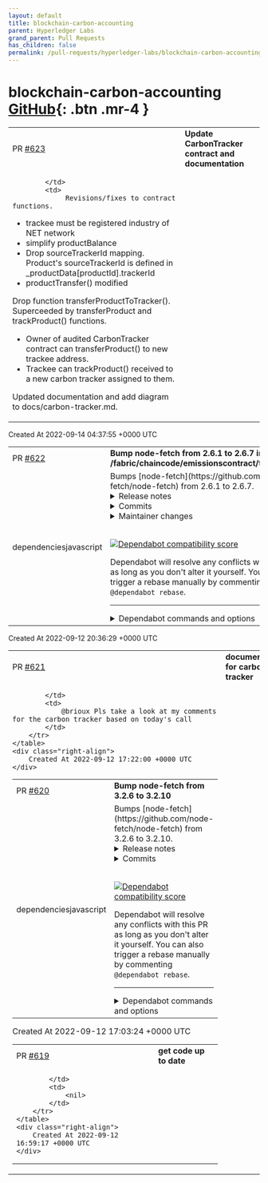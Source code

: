 ```yaml
---
layout: default
title: blockchain-carbon-accounting
parent: Hyperledger Labs
grand_parent: Pull Requests
has_children: false
permalink: /pull-requests/hyperledger-labs/blockchain-carbon-accounting
---
```


# blockchain-carbon-accounting <span class="fs-3 right-align">[GitHub](https://github.com/hyperledger-labs/blockchain-carbon-accounting){: .btn .mr-4 }</span>


<div>
    <table>
        <tr>
            <td>
                PR <a href="https://github.com/hyperledger-labs/blockchain-carbon-accounting/pull/623" class=".btn">#623</a>
            </td>
            <td>
                <b>
                    Update CarbonTracker contract and documentation
                </b>
            </td>
        </tr>
        <tr>
            <td>
                
            </td>
            <td>
                 Revisions/fixes to contract functions.
  - trackee must be registered industry of NET network
  - simplify productBalance
  - Drop sourceTrackerId mapping. Product's sourceTrackerId is defined in _productData[productId].trackerId 
  - productTransfer() modified
    
Drop function transferProductToTracker(). Superceeded by transferProduct and trackProduct() functions.
 - Owner of audited CarbonTracker contract can transferProduct() to new trackee address.
  - Trackee can trackProduct() received to a new carbon tracker assigned to them.
    
Updated documentation and add diagram to docs/carbon-tracker.md.
            </td>
        </tr>
    </table>
    <div class="right-align">
        Created At 2022-09-14 04:37:55 +0000 UTC
    </div>
</div>

<div>
    <table>
        <tr>
            <td>
                PR <a href="https://github.com/hyperledger-labs/blockchain-carbon-accounting/pull/622" class=".btn">#622</a>
            </td>
            <td>
                <b>
                    Bump node-fetch from 2.6.1 to 2.6.7 in /fabric/chaincode/emissionscontract/typescript
                </b>
            </td>
        </tr>
        <tr>
            <td>
                <span class="chip">dependencies</span><span class="chip">javascript</span>
            </td>
            <td>
                Bumps [node-fetch](https://github.com/node-fetch/node-fetch) from 2.6.1 to 2.6.7.
<details>
<summary>Release notes</summary>
<p><em>Sourced from <a href="https://github.com/node-fetch/node-fetch/releases">node-fetch's releases</a>.</em></p>
<blockquote>
<h2>v2.6.7</h2>
<h1>Security patch release</h1>
<p>Recommended to upgrade, to not leak sensitive cookie and authentication header information to 3th party host while a redirect occurred</p>
<h2>What's Changed</h2>
<ul>
<li>fix: don't forward secure headers to 3th party by <a href="https://github.com/jimmywarting"><code>@​jimmywarting</code></a> in <a href="https://github-redirect.dependabot.com/node-fetch/node-fetch/pull/1453">node-fetch/node-fetch#1453</a></li>
</ul>
<p><strong>Full Changelog</strong>: <a href="https://github.com/node-fetch/node-fetch/compare/v2.6.6...v2.6.7">https://github.com/node-fetch/node-fetch/compare/v2.6.6...v2.6.7</a></p>
<h2>v2.6.6</h2>
<h2>What's Changed</h2>
<ul>
<li>fix(URL): prefer built in URL version when available and fallback to whatwg by <a href="https://github.com/jimmywarting"><code>@​jimmywarting</code></a> in <a href="https://github-redirect.dependabot.com/node-fetch/node-fetch/pull/1352">node-fetch/node-fetch#1352</a></li>
</ul>
<p><strong>Full Changelog</strong>: <a href="https://github.com/node-fetch/node-fetch/compare/v2.6.5...v2.6.6">https://github.com/node-fetch/node-fetch/compare/v2.6.5...v2.6.6</a></p>
<h2>v2.6.2</h2>
<p>fixed main path in package.json</p>
</blockquote>
</details>
<details>
<summary>Commits</summary>
<ul>
<li><a href="https://github.com/node-fetch/node-fetch/commit/1ef4b560a17e644a02a3bfdea7631ffeee578b35"><code>1ef4b56</code></a> backport of <a href="https://github-redirect.dependabot.com/node-fetch/node-fetch/issues/1449">#1449</a> (<a href="https://github-redirect.dependabot.com/node-fetch/node-fetch/issues/1453">#1453</a>)</li>
<li><a href="https://github.com/node-fetch/node-fetch/commit/8fe5c4ea66b9b8187600e6d5ec9b1b6781f44009"><code>8fe5c4e</code></a> 2.x: Specify encoding as an optional peer dependency in package.json (<a href="https://github-redirect.dependabot.com/node-fetch/node-fetch/issues/1310">#1310</a>)</li>
<li><a href="https://github.com/node-fetch/node-fetch/commit/f56b0c66d3dd2ef185436de1f2fd40f66bfea8f4"><code>f56b0c6</code></a> fix(URL): prefer built in URL version when available and fallback to whatwg (...</li>
<li><a href="https://github.com/node-fetch/node-fetch/commit/b5417aea6a3275932283a200214522e6ab53f1ea"><code>b5417ae</code></a> fix: import whatwg-url in a way compatible with ESM Node (<a href="https://github-redirect.dependabot.com/node-fetch/node-fetch/issues/1303">#1303</a>)</li>
<li><a href="https://github.com/node-fetch/node-fetch/commit/18193c5922c64046b922e18faf41821290535f06"><code>18193c5</code></a> fix v2.6.3 that did not sending query params (<a href="https://github-redirect.dependabot.com/node-fetch/node-fetch/issues/1301">#1301</a>)</li>
<li><a href="https://github.com/node-fetch/node-fetch/commit/ace7536c955556be742d9910566738630cc3c2a6"><code>ace7536</code></a> fix: properly encode url with unicode characters (<a href="https://github-redirect.dependabot.com/node-fetch/node-fetch/issues/1291">#1291</a>)</li>
<li><a href="https://github.com/node-fetch/node-fetch/commit/152214ca2f6e2a5a17d71e4638114625d3be30c6"><code>152214c</code></a> Fix(package.json): Corrected main file path in package.json (<a href="https://github-redirect.dependabot.com/node-fetch/node-fetch/issues/1274">#1274</a>)</li>
<li>See full diff in <a href="https://github.com/node-fetch/node-fetch/compare/v2.6.1...v2.6.7">compare view</a></li>
</ul>
</details>
<details>
<summary>Maintainer changes</summary>
<p>This version was pushed to npm by <a href="https://www.npmjs.com/~endless">endless</a>, a new releaser for node-fetch since your current version.</p>
</details>
<br />


[![Dependabot compatibility score](https://dependabot-badges.githubapp.com/badges/compatibility_score?dependency-name=node-fetch&package-manager=npm_and_yarn&previous-version=2.6.1&new-version=2.6.7)](https://docs.github.com/en/github/managing-security-vulnerabilities/about-dependabot-security-updates#about-compatibility-scores)

Dependabot will resolve any conflicts with this PR as long as you don't alter it yourself. You can also trigger a rebase manually by commenting `@dependabot rebase`.

[//]: # (dependabot-automerge-start)
[//]: # (dependabot-automerge-end)

---

<details>
<summary>Dependabot commands and options</summary>
<br />

You can trigger Dependabot actions by commenting on this PR:
- `@dependabot rebase` will rebase this PR
- `@dependabot recreate` will recreate this PR, overwriting any edits that have been made to it
- `@dependabot merge` will merge this PR after your CI passes on it
- `@dependabot squash and merge` will squash and merge this PR after your CI passes on it
- `@dependabot cancel merge` will cancel a previously requested merge and block automerging
- `@dependabot reopen` will reopen this PR if it is closed
- `@dependabot close` will close this PR and stop Dependabot recreating it. You can achieve the same result by closing it manually
- `@dependabot ignore this major version` will close this PR and stop Dependabot creating any more for this major version (unless you reopen the PR or upgrade to it yourself)
- `@dependabot ignore this minor version` will close this PR and stop Dependabot creating any more for this minor version (unless you reopen the PR or upgrade to it yourself)
- `@dependabot ignore this dependency` will close this PR and stop Dependabot creating any more for this dependency (unless you reopen the PR or upgrade to it yourself)
- `@dependabot use these labels` will set the current labels as the default for future PRs for this repo and language
- `@dependabot use these reviewers` will set the current reviewers as the default for future PRs for this repo and language
- `@dependabot use these assignees` will set the current assignees as the default for future PRs for this repo and language
- `@dependabot use this milestone` will set the current milestone as the default for future PRs for this repo and language

You can disable automated security fix PRs for this repo from the [Security Alerts page](https://github.com/hyperledger-labs/blockchain-carbon-accounting/network/alerts).

</details>
            </td>
        </tr>
    </table>
    <div class="right-align">
        Created At 2022-09-12 20:36:29 +0000 UTC
    </div>
</div>

<div>
    <table>
        <tr>
            <td>
                PR <a href="https://github.com/hyperledger-labs/blockchain-carbon-accounting/pull/621" class=".btn">#621</a>
            </td>
            <td>
                <b>
                    documentation for carbon tracker
                </b>
            </td>
        </tr>
        <tr>
            <td>
                
            </td>
            <td>
                @brioux Pls take a look at my comments for the carbon tracker based on today's call
            </td>
        </tr>
    </table>
    <div class="right-align">
        Created At 2022-09-12 17:22:00 +0000 UTC
    </div>
</div>

<div>
    <table>
        <tr>
            <td>
                PR <a href="https://github.com/hyperledger-labs/blockchain-carbon-accounting/pull/620" class=".btn">#620</a>
            </td>
            <td>
                <b>
                    Bump node-fetch from 3.2.6 to 3.2.10
                </b>
            </td>
        </tr>
        <tr>
            <td>
                <span class="chip">dependencies</span><span class="chip">javascript</span>
            </td>
            <td>
                Bumps [node-fetch](https://github.com/node-fetch/node-fetch) from 3.2.6 to 3.2.10.
<details>
<summary>Release notes</summary>
<p><em>Sourced from <a href="https://github.com/node-fetch/node-fetch/releases">node-fetch's releases</a>.</em></p>
<blockquote>
<h2>v3.2.10</h2>
<h2><a href="https://github.com/node-fetch/node-fetch/compare/v3.2.9...v3.2.10">3.2.10</a> (2022-07-31)</h2>
<h3>Bug Fixes</h3>
<ul>
<li>ReDoS referrer (<a href="https://github-redirect.dependabot.com/node-fetch/node-fetch/issues/1611">#1611</a>) (<a href="https://github.com/node-fetch/node-fetch/commit/28802387292baee467e042e168d92597b5bbbe3d">2880238</a>)</li>
</ul>
<h2>v3.2.9</h2>
<h2><a href="https://github.com/node-fetch/node-fetch/compare/v3.2.8...v3.2.9">3.2.9</a> (2022-07-18)</h2>
<h3>Bug Fixes</h3>
<ul>
<li><strong>Headers:</strong> don't forward secure headers on protocol change (<a href="https://github-redirect.dependabot.com/node-fetch/node-fetch/issues/1599">#1599</a>) (<a href="https://github.com/node-fetch/node-fetch/commit/e87b093fd678a9ea39c5b17b2a1bdfc4691eedc7">e87b093</a>)</li>
</ul>
<h2>v3.2.8</h2>
<h2><a href="https://github.com/node-fetch/node-fetch/compare/v3.2.7...v3.2.8">3.2.8</a> (2022-07-12)</h2>
<h3>Bug Fixes</h3>
<ul>
<li>possibly flaky test (<a href="https://github-redirect.dependabot.com/node-fetch/node-fetch/issues/1523">#1523</a>) (<a href="https://github.com/node-fetch/node-fetch/commit/11b703361134340a8361f591d6e3a0bcf6a261fa">11b7033</a>)</li>
</ul>
<h2>v3.2.7</h2>
<h2><a href="https://github.com/node-fetch/node-fetch/compare/v3.2.6...v3.2.7">3.2.7</a> (2022-07-11)</h2>
<h3>Bug Fixes</h3>
<ul>
<li>always warn Request.data (<a href="https://github-redirect.dependabot.com/node-fetch/node-fetch/issues/1550">#1550</a>) (<a href="https://github.com/node-fetch/node-fetch/commit/4f43c9ed63da98f4b5167f0a8e447cd0f0133cd3">4f43c9e</a>)</li>
</ul>
</blockquote>
</details>
<details>
<summary>Commits</summary>
<ul>
<li><a href="https://github.com/node-fetch/node-fetch/commit/28802387292baee467e042e168d92597b5bbbe3d"><code>2880238</code></a> fix: ReDoS referrer (<a href="https://github-redirect.dependabot.com/node-fetch/node-fetch/issues/1611">#1611</a>)</li>
<li><a href="https://github.com/node-fetch/node-fetch/commit/e87b093fd678a9ea39c5b17b2a1bdfc4691eedc7"><code>e87b093</code></a> fix(Headers): don't forward secure headers on protocol change (<a href="https://github-redirect.dependabot.com/node-fetch/node-fetch/issues/1599">#1599</a>)</li>
<li><a href="https://github.com/node-fetch/node-fetch/commit/bcfb71c7d10da252280d13818daab6925e12c368"><code>bcfb71c</code></a> chore: remove triple-slash directives from typings (<a href="https://github-redirect.dependabot.com/node-fetch/node-fetch/issues/1285">#1285</a>) (<a href="https://github-redirect.dependabot.com/node-fetch/node-fetch/issues/1287">#1287</a>)</li>
<li><a href="https://github.com/node-fetch/node-fetch/commit/95165d5480ea0552858679a96c7f4ef001412c1b"><code>95165d5</code></a> fix spelling (<a href="https://github-redirect.dependabot.com/node-fetch/node-fetch/issues/1602">#1602</a>)</li>
<li><a href="https://github.com/node-fetch/node-fetch/commit/11b703361134340a8361f591d6e3a0bcf6a261fa"><code>11b7033</code></a> fix: possibly flaky test (<a href="https://github-redirect.dependabot.com/node-fetch/node-fetch/issues/1523">#1523</a>)</li>
<li><a href="https://github.com/node-fetch/node-fetch/commit/4f43c9ed63da98f4b5167f0a8e447cd0f0133cd3"><code>4f43c9e</code></a> fix: always warn Request.data (<a href="https://github-redirect.dependabot.com/node-fetch/node-fetch/issues/1550">#1550</a>)</li>
<li>See full diff in <a href="https://github.com/node-fetch/node-fetch/compare/v3.2.6...v3.2.10">compare view</a></li>
</ul>
</details>
<br />


[![Dependabot compatibility score](https://dependabot-badges.githubapp.com/badges/compatibility_score?dependency-name=node-fetch&package-manager=npm_and_yarn&previous-version=3.2.6&new-version=3.2.10)](https://docs.github.com/en/github/managing-security-vulnerabilities/about-dependabot-security-updates#about-compatibility-scores)

Dependabot will resolve any conflicts with this PR as long as you don't alter it yourself. You can also trigger a rebase manually by commenting `@dependabot rebase`.

[//]: # (dependabot-automerge-start)
[//]: # (dependabot-automerge-end)

---

<details>
<summary>Dependabot commands and options</summary>
<br />

You can trigger Dependabot actions by commenting on this PR:
- `@dependabot rebase` will rebase this PR
- `@dependabot recreate` will recreate this PR, overwriting any edits that have been made to it
- `@dependabot merge` will merge this PR after your CI passes on it
- `@dependabot squash and merge` will squash and merge this PR after your CI passes on it
- `@dependabot cancel merge` will cancel a previously requested merge and block automerging
- `@dependabot reopen` will reopen this PR if it is closed
- `@dependabot close` will close this PR and stop Dependabot recreating it. You can achieve the same result by closing it manually
- `@dependabot ignore this major version` will close this PR and stop Dependabot creating any more for this major version (unless you reopen the PR or upgrade to it yourself)
- `@dependabot ignore this minor version` will close this PR and stop Dependabot creating any more for this minor version (unless you reopen the PR or upgrade to it yourself)
- `@dependabot ignore this dependency` will close this PR and stop Dependabot creating any more for this dependency (unless you reopen the PR or upgrade to it yourself)
- `@dependabot use these labels` will set the current labels as the default for future PRs for this repo and language
- `@dependabot use these reviewers` will set the current reviewers as the default for future PRs for this repo and language
- `@dependabot use these assignees` will set the current assignees as the default for future PRs for this repo and language
- `@dependabot use this milestone` will set the current milestone as the default for future PRs for this repo and language

You can disable automated security fix PRs for this repo from the [Security Alerts page](https://github.com/hyperledger-labs/blockchain-carbon-accounting/network/alerts).

</details>
            </td>
        </tr>
    </table>
    <div class="right-align">
        Created At 2022-09-12 17:03:24 +0000 UTC
    </div>
</div>

<div>
    <table>
        <tr>
            <td>
                PR <a href="https://github.com/hyperledger-labs/blockchain-carbon-accounting/pull/619" class=".btn">#619</a>
            </td>
            <td>
                <b>
                    get code up to date
                </b>
            </td>
        </tr>
        <tr>
            <td>
                
            </td>
            <td>
                <nil>
            </td>
        </tr>
    </table>
    <div class="right-align">
        Created At 2022-09-12 16:59:17 +0000 UTC
    </div>
</div>


